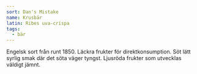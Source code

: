 ```yaml
---
sort: Dan's Mistake
name: Krusbär
latin: Ribes uva-crispa
tags:
  - bär
---
```


Engelsk sort från runt 1850. Läckra frukter för direktkonsumption. Söt lätt syrlig smak där det söta väger tyngst. Ljusröda frukter som utvecklas väldigt jämnt.
